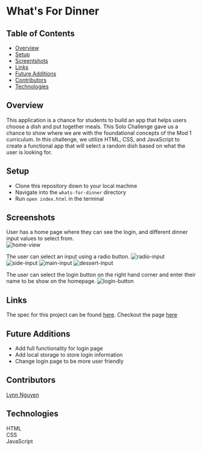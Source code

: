 
# What's For Dinner 
## Table of Contents
- [Overview](#overview)
- [Setup](#setup)
- [Screentshots](#screenshots)
- [Links](#links)
- [Future Additions](#future-additions)
- [Contributors](#contributors)
- [Technologies](#technologies)


## Overview

This application is a chance for students to build an app that helps users choose a dish and put together meals. This Solo Challenge gave us a chance to show where we are with the foundational concepts of the Mod 1 curriculum. In this challenge, we utilize HTML, CSS, and JavaScript to create a functional app that will select a random dish based on what the user is looking for. 

## Setup
  
- Clone this repository down to your local machine
- Navigate into the `whats-for-dinner` directory
- Run `open index.html` in the terminal
   
## Screenshots  
User has a home page where they can see the login, and different dinner input values to select from.  
![home-view](https://user-images.githubusercontent.com/89872714/142944244-c2a04d12-0527-4119-bdee-651b7c8a32cb.png)
   
The user can select an input using a radio button. 
![radio-input](https://media.giphy.com/media/NIl0h8LB32CfToxlD7/giphy.gif)
![side-input](https://user-images.githubusercontent.com/89872714/142945102-3f9ca491-54ad-41eb-97cc-1273f896ce8d.png)
![main-input](https://user-images.githubusercontent.com/89872714/142945159-e900683e-00eb-4282-a684-a31a375082a0.png)
![dessert-input](https://user-images.githubusercontent.com/89872714/142945233-92eef19b-756f-4ef7-946e-7bb39c9878b4.png)

The user can select the login button on the right hand corner and enter their name to be show on the homepage. 
![login-button](https://media.giphy.com/media/wYyLt9GUScljFKCOxP/giphy.gif)

## Links 
The spec for this project can be found [here](https://frontend.turing.io/projects/module-1/dinner.html). 
Checkout the page [here](https://alynn022.github.io/whats-for-dinner/)

## Future Additions
- Add full functionality for login page
- Add local storage to store login information 
- Change login page to be more user friendly 

## Contributors  
[Lynn Nguyen](https://github.com/Alynn022)  
   
## Technologies
HTML  
CSS  
JavaScript



